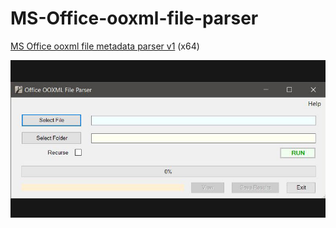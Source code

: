 # MS-Office-ooxml-file-parser

[MS Office ooxml file metadata parser v1](https://github.com/kacos2000/MS-Office-ooxml-file-parser/releases/download/1.0.0.0/OOXML_parser.exe) (x64)

![ooxml image](https://raw.githubusercontent.com/kacos2000/MS-Office-ooxml-file-parser/master/ooxml.jpg)

